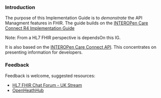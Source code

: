 ### Introduction

The purpose of this Implementation Guide is to *demonstrate* the API Managment features in FHIR. 
The guide builds on the [INTEROPen Care Connect R4 Implementation Guide](https://interopen.github.io/careconnect-base-r4/) 

Note: From a HL7 FHIR perspective is dependsOn this IG.

It is also based on the [INTEROPen Care Connect API](https://nhsconnect.github.io/CareConnectAPI/). This concentrates on presenting information for developers.

### Feedback

Feedback is welcome, suggested resources:

* [HL7 FHIR Chat Forum - UK Stream](https://chat.fhir.org/#narrow/stream/179189-uk)
* [OpenHeathHub](https://www.openhealthhub.org/)
